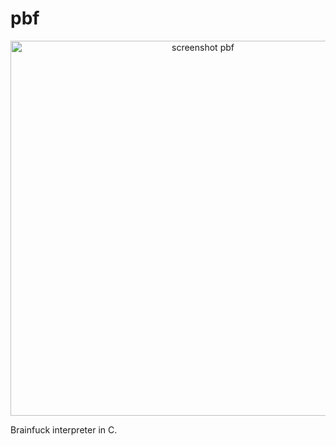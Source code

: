 # pbf
<p align="center">
  <img width="600"
       alt="screenshot pbf"
       src="https://user-images.githubusercontent.com/71628935/132048430-f77245d1-7c8b-4370-860b-d0975d2b2689.png">
</p>

Brainfuck interpreter in C.
